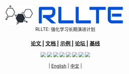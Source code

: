 <div align=center>
<br>
<img src='./assets/images/logo_horizontal.svg' style="width: 75%">
<br>
RLLTE: 强化学习长期演进计划

<h3> <a href=""> 论文 </a> |
<a href="https://docs.rllte.dev/api/"> 文档 </a> |
<a href="https://github.com/hpcaitech/ColossalAI/tree/main/examples"> 示例 </a> |
<a href="https://github.com/RLE-Foundation/rllte/discussions"> 论坛 </a> |
<a href="https://hub.rllte.dev/"> 基线 </a></h3>

<img src="https://img.shields.io/badge/License-MIT-%230677b8"> <img src="https://img.shields.io/badge/GPU-NVIDIA-%2377b900"> <img src="https://img.shields.io/badge/NPU-Ascend-%23c31d20"> <img src="https://img.shields.io/badge/Python-%3E%3D3.8-%2335709F"> <img src="https://img.shields.io/badge/Docs-Passing-%23009485"> <img src="https://img.shields.io/badge/Codestyle-Black-black"> <img src="https://img.shields.io/badge/PyPI-0.0.1-%23006DAD"> <img src="https://img.shields.io/badge/Coverage-98.00%25-green"> 

| [English](README.md) | [中文](docs/README-zh-Hans.md) |